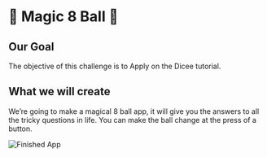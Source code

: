 

# 🎱 Magic 8 Ball 🎱

## Our Goal

The objective of this challenge is to Apply on the Dicee tutorial.


## What we will create

We’re going to make a magical 8 ball app, it will give you the answers to all the tricky questions in life. You can make the ball change at the press of a button. 

![Finished App](https://github.com/londonappbrewery/Images/blob/master/8-ball-flutter-gif.gif)


